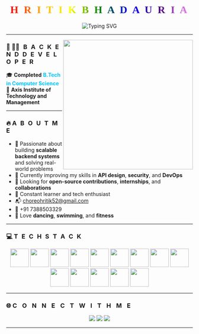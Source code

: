 <h1 align="center">
  <span style="font-family: 'Sofia', cursive; font-weight: bold; letter-spacing: 4px; background: linear-gradient(to right, red, orange, yellow, green, blue, indigo, violet); -webkit-background-clip: text; color: transparent;">
    H R I T I K   B H A D A U R I A
  </span>
</h1>

<p align="center">
  <img src="https://readme-typing-svg.herokuapp.com?font=Fira+Code&size=24&pause=1000&color=00FFAD&center=true&vCenter=true&width=500&lines=Backend+Developer;Open+Source+Contributor;NestJS+Stack" alt="Typing SVG" />
</p>

---

<div align="center">
  <img src="https://cdn.dribbble.com/users/1162077/screenshots/3848914/programmer.gif" align="right" width="350" />
</div>

### 🌈 <span style="font-weight: bold; letter-spacing: 3px;">🧑‍💻 B A C K E N D   D E V E L O P E R</span>

🎓 **Completed** <strong style="color:#00c7ff;">B.Tech in Computer Science</strong>
🏫 <strong>Axis Institute of Technology and Management</strong>

---

### 🔥 <span style="font-weight: bold; letter-spacing: 3px;">A B O U T   M E</span>

* 🚀 Passionate about building **scalable backend systems** and solving real-world problems
* 🌱 Currently improving my skills in **API design**, **security**, and **DevOps**
* 🤝 Looking for **open-source contributions**, **internships**, and **collaborations**
* 🧠 Constant learner and tech enthusiast
* 📬 [choreohritik52@gmail.com](mailto:choreohritik52@gmail.com)
* 📱 +91 7388503329
* 💃 Love **dancing**, **swimming**, and **fitness**

---

### 💻 <span style="font-weight: bold; letter-spacing: 3px;">T E C H   S T A C K</span>

<p align="center">
  <a href="https://nodejs.org" target="_blank"><img src="https://cdn.jsdelivr.net/gh/devicons/devicon/icons/nodejs/nodejs-original.svg" height="50" /></a>
  <a href="https://expressjs.com" target="_blank"><img src="https://cdn.jsdelivr.net/gh/devicons/devicon/icons/express/express-original.svg" height="50" /></a>
  <a href="https://nestjs.com" target="_blank"><img src="https://nestjs.com/img/logo-small.svg" height="50" /></a>
  <a href="https://www.mongodb.com" target="_blank"><img src="https://cdn.jsdelivr.net/gh/devicons/devicon/icons/mongodb/mongodb-original.svg" height="50" /></a>
  <a href="https://www.mysql.com" target="_blank"><img src="https://cdn.jsdelivr.net/gh/devicons/devicon/icons/mysql/mysql-original.svg" height="50" /></a>
  <a href="https://www.postgresql.org" target="_blank"><img src="https://cdn.jsdelivr.net/gh/devicons/devicon/icons/postgresql/postgresql-original.svg" height="50" /></a>
  <a href="https://www.prisma.io" target="_blank"><img src="https://redmonk.com/jgovernor/files/2021/05/Prisma-Logo-Black.png" height="50" /></a>
  <a href="https://www.java.com" target="_blank"><img src="https://cdn.jsdelivr.net/gh/devicons/devicon/icons/java/java-original.svg" height="50" /></a>
  <a href="https://developer.mozilla.org/en-US/docs/Web/HTML" target="_blank"><img src="https://cdn.jsdelivr.net/gh/devicons/devicon/icons/html5/html5-original.svg" height="50" /></a>
  <a href="https://developer.mozilla.org/en-US/docs/Web/CSS" target="_blank"><img src="https://cdn.jsdelivr.net/gh/devicons/devicon/icons/css3/css3-original.svg" height="50" /></a>
  <a href="https://developer.mozilla.org/en-US/docs/Web/JavaScript" target="_blank"><img src="https://cdn.jsdelivr.net/gh/devicons/devicon/icons/javascript/javascript-original.svg" height="50" /></a>
  <a href="https://socket.io/" target="_blank"><img src="https://upload.wikimedia.org/wikipedia/commons/9/96/Socket-io.svg" height="50" /></a>
  <a href="https://en.wikipedia.org/wiki/Cron" target="_blank"><img src="https://upload.wikimedia.org/wikipedia/commons/3/35/Tux.svg" height="50" /></a>
  <a href="https://razorpay.com" target="_blank"><img src="https://static.startuptalky.com/2022/03/Razorpay-Logo-Success-Story-Startuptalky.jpg" height="50" /></a>
</p>

---
 

### 🌐 <span style="font-weight: bold; letter-spacing: 5px;">C O N N E C T    W I T H    M E</span>

<p align="center">
  <a href="https://www.linkedin.com/in/hritik-bhadauria-588024205/"><img src="https://img.shields.io/badge/LinkedIn-0077B5.svg?&style=for-the-badge&logo=linkedin&logoColor=white" /></a>
  <a href="https://github.com/hritik7388/hritik7388"><img src="https://img.shields.io/badge/GitHub-100000.svg?&style=for-the-badge&logo=github&logoColor=white" /></a>
  <a href="https://www.instagram.com/ru_st_ic/"><img src="https://img.shields.io/badge/Instagram-E4405F.svg?&style=for-the-badge&logo=instagram&logoColor=white" /></a>
</p>

---
